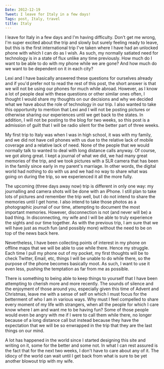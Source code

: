 ```yaml
---
Date: 2012-12-19
Tweet: I leave for Italy in a few days!
Tags: post, Italy, travel
title: Italy
---
```


I leave for Italy in a few days and I'm having difficulty. Don't get me wrong, I'm super excited about the trip and slowly but surely feeling ready to leave, but this is the first international trip I've taken where I have had an unlocked phone with which I can do as I wish. As such, my normally satiated need for technology is in a state of flux unlike any time previously. How much do I want to be able to do with my phone while we are gone? And how much do we want to be dependent on it in each city?

Lexi and I have basically answered these questions for ourselves already and if you'd prefer not to read the rest of this post, the short answer is that we will not be using our phones for much while abroad. However, as I know a lot of people deal with these questions or other similar ones often, I thought I would share my thoughts on our decisions and why we decided what we have about the role of technology in our trip. I also wanted to take this opportunity to mention that Lexi and I will not be posting pictures or otherwise sharing our experiences until we get back to the states. In addition, I will not be posting to the blog for two weeks, so this post is a admission of guilt that I will be radio silent for the better part of three weeks.

My first trip to Italy was when I was in high school, it was with my family, and we did not have cell phones with us due to the relative lack of mobile coverage and a relative lack of need. None of the people that we would normally talk to wanted to deal with long distance calls anyway. Of course, we got along great. I kept a journal of what we did, we had many great memories of the trip, and we took pictures with a SLR camera that has been in the family since early in my parent's marriage. In other words, the digital world had nothing to do with us and we had no way to share what was going on during the trip, so we experienced it all the more fully.

The upcoming (three days away now) trip is different in only one way: my journalling and camera shots will be done with an iPhone. I still plan to take lots of pictures and remember the trip well, but I do not intend to share the memories until I get home. I also intend to take those photos as a photographic journal of our time, attempting to document the most important memories. However, disconnection is not (and never will be) a bad thing. In disconnecting, my wife and I will be able to truly experience the sights and our time together. As with the previous trip, I am sure that we will have just as much fun (and possibly more) without the need to be on top of the news back here.

Nevertheless, I have been collecting points of interest in my phone on offline maps that we will be able to use while there. Hence my struggle. Each time I pull my phone out of my pocket, my first thoughts will be to check Twitter, Email, etc, things I will be unable to do while there, so the purpose of the phone becomes basically moot. As such, I want to use it even less, pushing the temptation as far from me as possible.

There is something to being able to keep things to yourself that I have been attempting to cherish more and more recently. The sounds of silence and the enjoyment of those around you, especially given this time of Advent and Christmas, leave me with a sense of self on which I must focus for the betterment of who I am in various ways. Why must I feel compelled to share every moment of my life with strangers, when all the people for which I care know where I am and want me to be having fun? Some of those people would even be angry with me if I were to call them while there, no longer because of a long distance call but instead because they have the expectation that we will be so enwrapped in the trip that they are the last things on our mind.

A lot has happened in the world since I started designing this site and writing on it, some for the better and some not. In what I can rest assured is the fact that for the next two weeks, I don't have to care about any of it. The idiocy of the world can wait until I get back from what is sure to be yet another blowout trip with my wife.